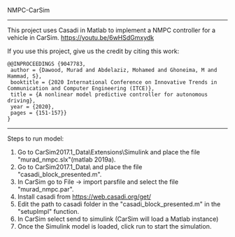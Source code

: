 NMPC-CarSim
***********

 This project uses Casadi in Matlab to implement a NMPC controller for a vehicle in CarSim.
  https://youtu.be/6wHSdGmxydk 

 If you use this project, give us the credit by citing this work:
 
 <pre><code>@@INPROCEEDINGS {9047783,  
 author = {Dawood, Murad and Abdelaziz, Mohamed and Ghoneima, M and Hammad, S},  
 booktitle = {2020 International Conference on Innovative Trends in Communication and Computer Engineering (ITCE)},   
 title = {A nonlinear model predictive controller for autonomous driving},   
 year = {2020},  
 pages = {151-157}}
}
</code></pre>
**************

Steps to run model:

 1. Go to CarSim2017.1_Data\Extensions\Simulink and place the file "murad_nmpc.slx"(matlab 2019a).
 2. Go to CarSim2017.1_Data\ and place the file "casadi_block_presented.m".
 3. In CarSim go to File -> import parsfile and select the file "murad_nmpc.par".
 4. Install casadi from https://web.casadi.org/get/
 5. Edit the path to casadi folder in the "casadi_block_presented.m" in the "setupImpl" function.
 6. In CarSim select send to simulink (CarSim will load a Matlab instance)
 7. Once the Simulink model is loaded, click run to start the simulation.
 
